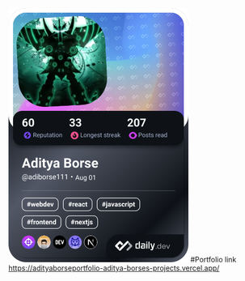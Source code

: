 <a href="https://app.daily.dev/adityaborse"><img src="https://github.com/adiborse111/adiborse111/blob/main/devcard.png" width="356" alt="Aditya Borse's Dev Card"/></a>
#Portfolio link 
https://adityaborseportfolio-aditya-borses-projects.vercel.app/
